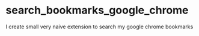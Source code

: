 # search_bookmarks_google_chrome
I create small very naive extension to search my google chrome bookmarks
